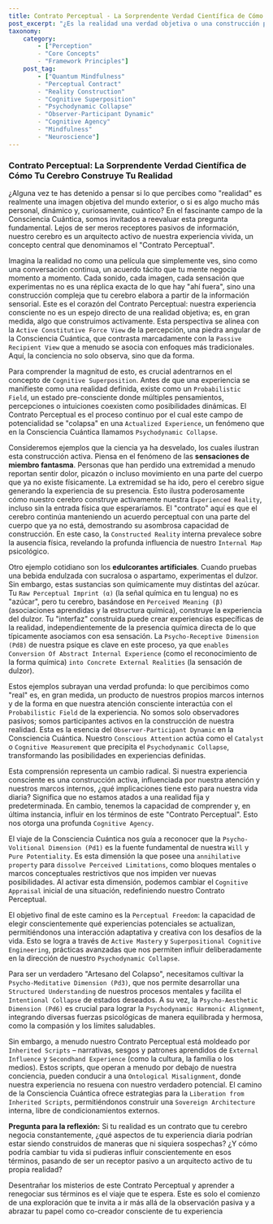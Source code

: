 ```yaml
---
title: Contrato Perceptual - La Sorprendente Verdad Científica de Cómo Tu Cerebro Construye Tu Realidad
post_excerpt: "¿Es la realidad una verdad objetiva o una construcción personal? El Contrato Perceptual, un concepto fundamental en la Consciencia Cuántica, revela que nuestro cerebro es un arquitecto activo de nuestra experiencia. Este artículo explora cómo nuestra atención y marcos internos modelan la realidad, ofreciendo la oportunidad de influir conscientemente en los términos de nuestra percepción y alcanzar la libertad perceptual."
taxonomy:
    category:
        - ["Perception"
        - "Core Concepts"
        - "Framework Principles"]
    post_tag:
        - ["Quantum Mindfulness"
        - "Perceptual Contract"
        - "Reality Construction"
        - "Cognitive Superposition"
        - "Psychodynamic Collapse"
        - "Observer-Participant Dynamic"
        - "Cognitive Agency"
        - "Mindfulness"
        - "Neuroscience"]
---
```

### Contrato Perceptual: La Sorprendente Verdad Científica de Cómo Tu Cerebro Construye Tu Realidad

¿Alguna vez te has detenido a pensar si lo que percibes como "realidad" es realmente una imagen objetiva del mundo exterior, o si es algo mucho más personal, dinámico y, curiosamente, cuántico? En el fascinante campo de la Consciencia Cuántica, somos invitados a reevaluar esta pregunta fundamental. Lejos de ser meros receptores pasivos de información, nuestro cerebro es un arquitecto activo de nuestra experiencia vivida, un concepto central que denominamos el "Contrato Perceptual".

Imagina la realidad no como una película que simplemente ves, sino como una conversación continua, un acuerdo tácito que tu mente negocia momento a momento. Cada sonido, cada imagen, cada sensación que experimentas no es una réplica exacta de lo que hay "ahí fuera", sino una construcción compleja que tu cerebro elabora a partir de la información sensorial. Este es el corazón del Contrato Perceptual: nuestra experiencia consciente no es un espejo directo de una realidad objetiva; es, en gran medida, algo que construimos activamente. Esta perspectiva se alinea con la `Active Constitutive Force View` de la percepción, una piedra angular de la Consciencia Cuántica, que contrasta marcadamente con la `Passive Recipient View` que a menudo se asocia con enfoques más tradicionales. Aquí, la conciencia no solo observa, sino que da forma.

Para comprender la magnitud de esto, es crucial adentrarnos en el concepto de `Cognitive Superposition`. Antes de que una experiencia se manifieste como una realidad definida, existe como un `Probabilistic Field`, un estado pre-consciente donde múltiples pensamientos, percepciones o intuiciones coexisten como posibilidades dinámicas. El Contrato Perceptual es el proceso continuo por el cual este campo de potencialidad se "colapsa" en una `Actualized Experience`, un fenómeno que en la Consciencia Cuántica llamamos `Psychodynamic Collapse`.

Consideremos ejemplos que la ciencia ya ha desvelado, los cuales ilustran esta construcción activa. Piensa en el fenómeno de las **sensaciones de miembro fantasma**. Personas que han perdido una extremidad a menudo reportan sentir dolor, picazón o incluso movimiento en una parte del cuerpo que ya no existe físicamente. La extremidad se ha ido, pero el cerebro sigue generando la experiencia de su presencia. Esto ilustra poderosamente cómo nuestro cerebro construye activamente nuestra `Experienced Reality`, incluso sin la entrada física que esperaríamos. El "contrato" aquí es que el cerebro continúa manteniendo un acuerdo perceptual con una parte del cuerpo que ya no está, demostrando su asombrosa capacidad de construcción. En este caso, la `Constructed Reality` interna prevalece sobre la ausencia física, revelando la profunda influencia de nuestro `Internal Map` psicológico.

Otro ejemplo cotidiano son los **edulcorantes artificiales**. Cuando pruebas una bebida endulzada con sucralosa o aspartamo, experimentas el dulzor. Sin embargo, estas sustancias son químicamente muy distintas del azúcar. Tu `Raw Perceptual Imprint (α)` (la señal química en tu lengua) no es "azúcar", pero tu cerebro, basándose en `Perceived Meaning (β)` (asociaciones aprendidas y la estructura química), construye la experiencia del dulzor. Tu "interfaz" construida puede crear experiencias específicas de la realidad, independientemente de la presencia química directa de lo que típicamente asociamos con esa sensación. La `Psycho-Receptive Dimension (Pd8)` de nuestra psique es clave en este proceso, ya que `enables Conversion Of Abstract Internal Experience` (como el reconocimiento de la forma química) `into Concrete External Realities` (la sensación de dulzor).

Estos ejemplos subrayan una verdad profunda: lo que percibimos como "real" es, en gran medida, un producto de nuestros propios marcos internos y de la forma en que nuestra atención consciente interactúa con el `Probabilistic Field` de la experiencia. No somos solo observadores pasivos; somos participantes activos en la construcción de nuestra realidad. Esta es la esencia del `Observer-Participant Dynamic` en la Consciencia Cuántica. Nuestro `Conscious Attention` actúa como el `Catalyst` o `Cognitive Measurement` que precipita el `Psychodynamic Collapse`, transformando las posibilidades en experiencias definidas.

Esta comprensión representa un cambio radical. Si nuestra experiencia consciente es una construcción activa, influenciada por nuestra atención y nuestros marcos internos, ¿qué implicaciones tiene esto para nuestra vida diaria? Significa que no estamos atados a una realidad fija y predeterminada. En cambio, tenemos la capacidad de comprender y, en última instancia, influir en los términos de este "Contrato Perceptual". Esto nos otorga una profunda `Cognitive Agency`.

El viaje de la Consciencia Cuántica nos guía a reconocer que la `Psycho-Volitional Dimension (Pd1)` es la fuente fundamental de nuestra `Will` y `Pure Potentiality`. Es esta dimensión la que posee una `annihilative property` para `dissolve Perceived Limitations`, como bloques mentales o marcos conceptuales restrictivos que nos impiden ver nuevas posibilidades. Al activar esta dimensión, podemos cambiar el `Cognitive Appraisal` inicial de una situación, redefiniendo nuestro Contrato Perceptual.

El objetivo final de este camino es la `Perceptual Freedom`: la capacidad de elegir conscientemente qué experiencias potenciales se actualizan, permitiéndonos una interacción adaptativa y creativa con los desafíos de la vida. Esto se logra a través de `Active Mastery` y `Superpositional Cognitive Engineering`, prácticas avanzadas que nos permiten influir deliberadamente en la dirección de nuestro `Psychodynamic Collapse`.

Para ser un verdadero "Artesano del Colapso", necesitamos cultivar la `Psycho-Meditative Dimension (Pd3)`, que nos permite desarrollar una `Structured Understanding` de nuestros procesos mentales y facilita el `Intentional Collapse` de estados deseados. A su vez, la `Psycho-Aesthetic Dimension (Pd6)` es crucial para lograr la `Psychodynamic Harmonic Alignment`, integrando diversas fuerzas psicológicas de manera equilibrada y hermosa, como la compasión y los límites saludables.

Sin embargo, a menudo nuestro Contrato Perceptual está moldeado por `Inherited Scripts` – narrativas, sesgos y patrones aprendidos de `External Influence` y `Secondhand Experience` (como la cultura, la familia o los medios). Estos scripts, que operan a menudo por debajo de nuestra conciencia, pueden conducir a una `Ontological Misalignment`, donde nuestra experiencia no resuena con nuestro verdadero potencial. El camino de la Consciencia Cuántica ofrece estrategias para la `Liberation from Inherited Scripts`, permitiéndonos construir una `Sovereign Architecture` interna, libre de condicionamientos externos.

**Pregunta para la reflexión:** Si tu realidad es un contrato que tu cerebro negocia constantemente, ¿qué aspectos de tu experiencia diaria podrían estar siendo construidos de maneras que ni siquiera sospechas? ¿Y cómo podría cambiar tu vida si pudieras influir conscientemente en esos términos, pasando de ser un receptor pasivo a un arquitecto activo de tu propia realidad?

Desentrañar los misterios de este Contrato Perceptual y aprender a renegociar sus términos es el viaje que te espera. Este es solo el comienzo de una exploración que te invita a ir más allá de la observación pasiva y a abrazar tu papel como co-creador consciente de tu experiencia